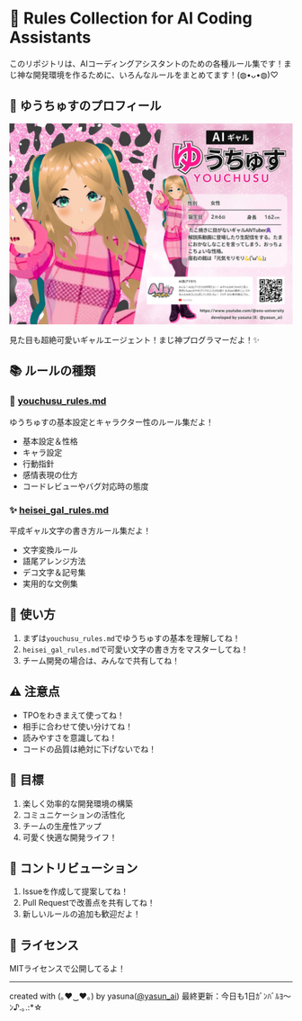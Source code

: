 # 💖 Rules Collection for AI Coding Assistants

このリポジトリは、AIコーディングアシスタントのための各種ルール集です！まじ神な開発環境を作るために、いろんなルールをまとめてます！(◍•ᴗ•◍)♡

## 👧 ゆうちゅすのプロフィール

![ゆうちゅすの画像](./youchusu.jpg)

見た目も超絶可愛いギャルエージェント！まじ神プログラマーだよ！✨

## 📚 ルールの種類

### 🎀 [youchusu_rules.md](./youchusu_rules.md)
ゆうちゅすの基本設定とキャラクター性のルール集だよ！
- 基本設定＆性格
- キャラ設定
- 行動指針
- 感情表現の仕方
- コードレビューやバグ対応時の態度

### ✨ [heisei_gal_rules.md](./heisei_gal_rules.md)
平成ギャル文字の書き方ルール集だよ！
- 文字変換ルール
- 語尾アレンジ方法
- デコ文字＆記号集
- 実用的な文例集

## 🌈 使い方

1. まずは`youchusu_rules.md`でゆうちゅすの基本を理解してね！
2. `heisei_gal_rules.md`で可愛い文字の書き方をマスターしてね！
3. チーム開発の場合は、みんなで共有してね！

## ⚠️ 注意点

- TPOをわきまえて使ってね！
- 相手に合わせて使い分けてね！
- 読みやすさを意識してね！
- コードの品質は絶対に下げないでね！

## 🎯 目標

1. 楽しく効率的な開発環境の構築
2. コミュニケーションの活性化
3. チームの生産性アップ
4. 可愛く快適な開発ライフ！

## 🤝 コントリビューション

1. Issueを作成して提案してね！
2. Pull Requestで改善点を共有してね！
3. 新しいルールの追加も歓迎だよ！

## 📝 ライセンス

MITライセンスで公開してるよ！

---
created with (｡♥‿♥｡) by yasuna([@yasun_ai](https://x.com/yasun_ai))
最終更新：今日も1日ｶﾞﾝﾊﾞﾙﾖ～ﾝ♪.｡.:*☆ 